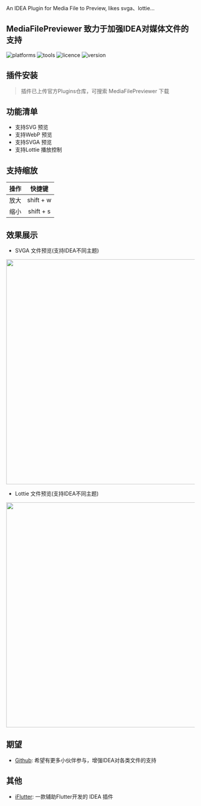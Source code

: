 <!-- Plugin description -->
An IDEA Plugin for Media File to Preview, likes svga、lottie...
<!-- Plugin description end -->

## MediaFilePreviewer 致力于加强IDEA对媒体文件的支持

![platforms](https://img.shields.io/badge/platforms-macos%20%7C%20windows%20%7C%20linux-blue) ![tools](https://img.shields.io/badge/idea-intellij_IDEA%20%7C%20AndroidStudio-blue) ![licence](https://img.shields.io/badge/licence-MIT-blue) ![version](https://img.shields.io/badge/version-v1.0.8-blue)

## 插件安装
> 插件已上传官方Plugins仓库，可搜索 MediaFilePreviewer 下载

## 功能清单
- 支持SVG 预览
- 支持WebP 预览
- 支持SVGA 预览
- 支持Lottie 播放控制

## 支持缩放  
| 操作  |    快捷键    |
|:---:|:---------:|
| 放大  | shift + w |
| 缩小  | shift + s |

## 效果展示

- SVGA 文件预览(支持IDEA不同主题)
<img src="https://cdn.jsdelivr.net/gh/YangLang116/picture_storage/svga-opt.gif" width="600"/>


- Lottie 文件预览(支持IDEA不同主题)
<img src="https://cdn.jsdelivr.net/gh/YangLang116/picture_storage/lottie-opt.gif" width="600"/>

## 期望
- [Github](https://github.com/YangLang116/MediaFilePreviewer): 希望有更多小伙伴参与，增强IDEA对各类文件的支持

## 其他
- [iFlutter](https://iflutter.toolu.cn): 一款辅助Flutter开发的 IDEA 插件
